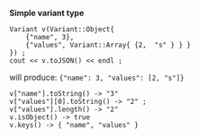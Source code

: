 **Simple variant type**

```
Variant v(Variant::Object{
    {"name", 3},
    {"values", Variant::Array{ {2,  "s" } } }
}) ;
cout << v.toJSON() << endl ;
```           
will produce: `{"name": 3, "values": [2, "s"]}`
```
v["name"].toString() -> "3"
v["values"][0].toString() -> "2" ;
v["values"].length() -> "2"
v.isObject() -> true
v.keys() -> { "name", "values" }
```
